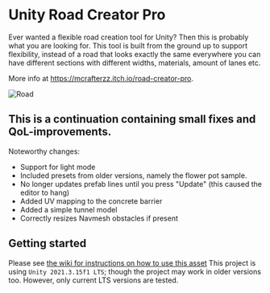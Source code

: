# Unity Road Creator Pro

Ever wanted a flexible road creation tool for Unity? Then this is probably what you are looking for. This tool is built from the ground up to support flexibility, instead of a road that looks exactly the same everywhere you can have different sections with different widths, materials, amount of lanes etc.

More info at https://mcrafterzz.itch.io/road-creator-pro.

![Road](https://img.itch.zone/aW1hZ2UvNTY2MzgwLzI5NzgwNDUucG5n/original/vW87dT.png)

## This is a continuation containing small fixes and QoL-improvements.
Noteworthy changes:
* Support for light mode
* Included presets from older versions, namely the flower pot sample.
* No longer updates prefab lines until you press "Update" (this caused the editor to hang)
* Added UV mapping to the concrete barrier
* Added a simple tunnel model
* Correctly resizes Navmesh obstacles if present

## Getting started
Please see [the wiki for instructions on how to use this asset](https://github.com/DarwinAnim8or/Unity-Road-Creator-Pro/wiki/1.1-Getting-Started)
This project is using `Unity 2021.3.15f1 LTS`; though the project may work in older versions too. However, only current LTS versions are tested. 
